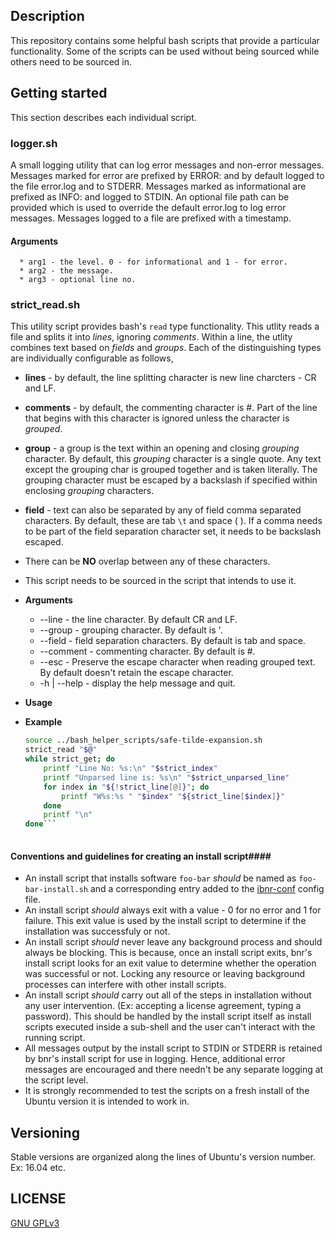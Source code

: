 ## Description ##
  This repository contains some helpful bash scripts that provide a particular functionality. Some of the scripts can be used without being sourced while others need to be sourced in.
  
## Getting started ##
  This section describes each individual script.
  
### logger.sh  ###
  A small logging utility that can log error messages and non-error messages. Messages marked for error are prefixed by ERROR: and by default logged to the file error.log and to STDERR. Messages marked as informational are prefixed as INFO: and logged to STDIN. An optional file path can be provided which is used to override the default error.log to log error messages. Messages logged to a file are prefixed with a timestamp.
#### Arguments ####
	  * arg1 - the level. 0 - for informational and 1 - for error.
	  * arg2 - the message.
	  * arg3 - optional line no.
	  
### strict_read.sh ###
  This utility script provides bash's `read` type functionality. This utlity reads a file and splits it into *lines*, ignoring *comments*. Within a line, the utlity combines text based on *fields* and *groups*. Each of the distinguishing types are individually configurable as follows,
  * **lines** - by default, the line splitting character is new line charcters - CR and LF.
  * **comments** - by default, the commenting character is #. Part of the line that begins with this character is ignored unless the character is *grouped*.
  * **group** - a group is the text within an opening and closing *grouping* character. By default, this *grouping* character is a single quote. Any text except the grouping char is grouped together and is taken literally. The grouping character must be escaped by a backslash if specified within enclosing *grouping* characters.
  * **field** - text can also be separated by any of field comma separated characters. By default, these are tab `\t` and space ( ). If a comma needs to be part of the field separation character set, it needs to be backslash escaped.
  * There can be **NO** overlap between any of these characters.
  * This script needs to be sourced in the script that intends to use it.
  * **Arguments**
	  * --line - the line character. By default CR and LF.
	  * --group - grouping character. By default is '.
	  * --field - field separation characters. By default is tab and space.
	  * --comment - commenting character. By default is #.
	  * --esc - Preserve the escape character when reading grouped text. By default doesn't retain the escape character.
	  * -h | --help - display the help message and quit.
  * **Usage**
	
  * **Example**  
	```bash
	source ../bash_helper_scripts/safe-tilde-expansion.sh
	strict_read "$@"
	while strict_get; do
		printf "Line No: %s:\n" "$strict_index"
		printf "Unparsed line is: %s\n" "$strict_unparsed_line"
		for index in "${!strict_line[@]}"; do
			printf "W%s:%s " "$index" "${strict_line[$index]}"
		done
		printf "\n"
	done```  
  
#### Conventions and guidelines for creating an install script####
  * An install script that installs software `foo-bar` *should* be named as `foo-bar-install.sh` and a corresponding entry added to the [ibnr-conf](https://github.com/wrvenkat/ibnr-conf) config file.
  * An install script *should* always exit with a value - 0 for no error and 1 for failure. This exit value is used by the install script to determine if the installation was successfuly or not.
  * An install script *should* never leave any background process and should always be blocking. This is because, once an install script exits, bnr's install script looks for an exit value to determine whether the operation was successful or not. Locking any resource or leaving background processes can interfere with other install scripts.
  * An install script *should* carry out all of the steps in installation without any user intervention. (Ex: accepting a license agreement, typing a password). This should be handled by the install script itself as install scripts executed inside a sub-shell and the user can't interact with the running script.
  * All messages output by the install script to STDIN or STDERR is retained by bnr's install script for use in logging. Hence, additional error messages are encouraged and there needn't be any separate logging at the script level.
  * It is strongly recommended to test the scripts on a fresh install of the Ubuntu version it is intended to work in.
  
## Versioning ##
  Stable versions are organized along the lines of Ubuntu's version number. Ex: 16.04 etc.
  
## LICENSE ##

[GNU GPLv3](https://www.gnu.org/licenses/gpl-3.0.en.html)
